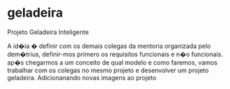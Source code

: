 # geladeira
Projeto Geladeira Inteligente


A id�ia � definir com os demais colegas da mentoria organizada pelo dem�trius, definir-mos 
primero os requisitos funcionais e n�o funcionais.
ap�s chegarmos a um conceito de qual modelo e como faremos, vamos trabalhar com os colegas
no mesmo projeto e desenvolver um projeto geladeira.
Adicionanando novas imagens ao projeto

